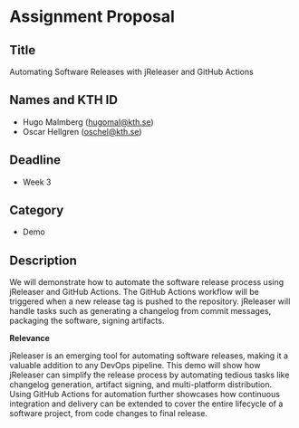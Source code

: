 # Assignment Proposal

## Title

Automating Software Releases with jReleaser and GitHub Actions

## Names and KTH ID

  - Hugo Malmberg (hugomal@kth.se)
  - Oscar Hellgren (oschel@kth.se)

## Deadline

- Week 3

## Category

- Demo

## Description

We will demonstrate how to automate the software release process using jReleaser and GitHub Actions. The GitHub Actions workflow will be triggered when a new release tag is pushed to the repository. jReleaser will handle tasks such as generating a changelog from commit messages, packaging the software, signing artifacts.


**Relevance**

jReleaser is an emerging tool for automating software releases, making it a valuable addition to any DevOps pipeline. This demo will show how jReleaser can simplify the release process by automating tedious tasks like changelog generation, artifact signing, and multi-platform distribution. Using GitHub Actions for automation further showcases how continuous integration and delivery can be extended to cover the entire lifecycle of a software project, from code changes to final release.
